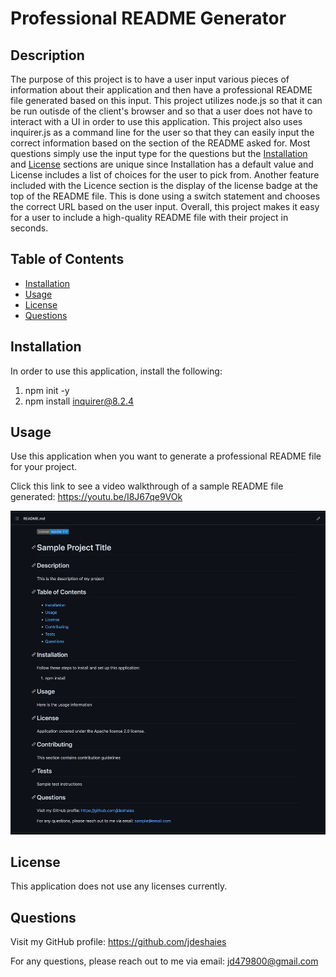 # Professional README Generator

## Description

The purpose of this project is to have a user input various pieces of information about their application and then have a professional README file generated based on this input. This project utilizes node.js so that it can be run outisde of the client's browser and so that a user does not have to interact with a UI in order to use this application. This project also uses inquirer.js as a command line for the user so that they can easily input the correct information based on the section of the README asked for. Most questions simply use the input type for the questions but the [Installation](#installation) and [License](#license) sections are unique since Installation has a default value and License includes a list of choices for the user to pick from. Another feature included with the Licence section is the display of the license badge at the top of the README file. This is done using a switch statement and chooses the correct URL based on the user input. Overall, this project makes it easy for a user to include a high-quality README file with their project in seconds.


## Table of Contents
- [Installation](#installation)
- [Usage](#usage)
- [License](#license)
- [Questions](#questions)


## Installation

In order to use this application, install the following:
1. npm init -y
2. npm install inquirer@8.2.4


## Usage

Use this application when you want to generate a professional README file for your project.

Click this link to see a video walkthrough of a sample README file generated: 
https://youtu.be/I8J67qe9VOk

![alt text](assets/images/screenshot.png)

## License

This application does not use any licenses currently.


## Questions

Visit my GitHub profile: https://github.com/jdeshaies

For any questions, please reach out to me via email: jd479800@gmail.com